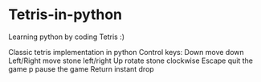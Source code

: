 # Tetris-in-python
Learning python by coding Tetris :) 

Classic tetris implementation in python
Control keys:
	Down		move down 
	Left/Right	move stone left/right
	Up		rotate stone clockwise
	Escape		quit the game
	p 		pause the game
	Return		instant drop


